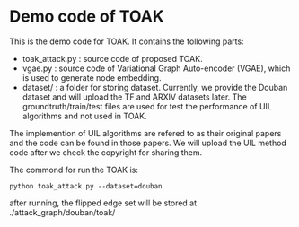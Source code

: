 # Demo code of TOAK

This is the demo code for TOAK. It contains the following parts:

* toak_attack.py : source code of proposed TOAK.
* vgae.py : source code of Variational Graph Auto-encoder (VGAE), which is used to generate node embedding.
* dataset/ : a folder for storing dataset. Currently, we provide the Douban dataset and will upload the TF and ARXIV datasets later. The groundtruth/train/test files are used for test the performance of UIL algorithms and not used in TOAK. 

The implemention of UIL algorithms are refered to as their original papers and the code can be found in those papers. We will upload the UIL method code after we check the copyright for sharing them.

The commond for run the TOAK is:

```
python toak_attack.py --dataset=douban  
```


after running, the flipped edge set will be stored at ./attack_graph/douban/toak/
